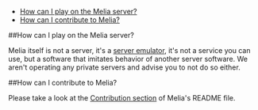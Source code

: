 * [How can I play on the Melia server?](#how-can-i-play-on-the-melia-server)
* [How can I contribute to Melia?](#how-can-i-contribute-to-melia)

##How can I play on the Melia server?

Melia itself is not a server, it's a [server emulator](http://en.wikipedia.org/wiki/Server_emulator), it's not a service you can use, but a software that imitates behavior of another server software. We aren't operating any private servers and advise you to not do so either.

##How can I contribute to Melia?

Please take a look at the [Contribution section](http://github.com/aura-project/melia#contribution) of Melia's README file.